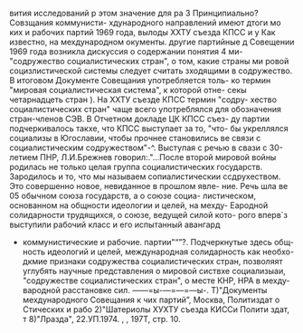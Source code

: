 вития исследований р этом
значение для ра 3
Принципиально? Совзщания коммунисти-
хдународного
направлений имеют дтоги мо
ких и рабочих партий 1969 года, вылоды ХХТУ съезда КПСС и
у Как известно, на мехдународном
окументы.
другие партийные д
Совещении 1969 года возникла дискуссия о содержании понятия
4 ми-
"содружество социалистических стран", о том, какие страны ми
ровой социзлистической системы следует считать зходящими в
содружество. В итоговом Документе Совещания употребляется толь-
ко термин "мировая социалистическая система", к которой отне-
секы четарнадцеть стран ). На ХХТУ съезде КПСС термин "содру-
хество социалистических стран" чаще всего употреблялся для
обозначения стран-членов СЭВ. В Отчетном докладе ЦК КПСС съез-
ду партии подчеркивалось такхе, что КПСС выступает за то, "что-
бы укреллялся социализы в Югославии, чтобы прочнее становились
ве связи с социалистическим содружеством"-^. Выступая с речью
в свази с 30-летием ПНР, Л.И.Брежнев говорил:."...После второй
мировой войны родилась не только целая группа социалистических
государств. Зародилось и то, что мы называем сопиалистическии
ссдрухеством. Это совершенно новое, невиданное в прошлом явле-
ние. Речь шла ве 05 обычном союза государств, а о союзе социа-
листическом, основанном на общности идеологии и целей, на мехду-
Еародной солидарности трудящихся, о союзе, ведущей силой кото-
рого вперв`з выступили рабочий класс и его испытанный авангард
- коммунистические и рабочие. партии"“”?. Подчеркнутые здесь общ-
ность идеологий и целей, международная солидарность как необхо-
дкмие признаки содружества социалистических стран, позволяят
углубять научные представления о мировой систвхе социализыаи,
"содружестве социалистических стран", о месте КНР, НРА в мехду-
вародной расстановке сил.
——=ы-—=—=—ы-.
Т)"Документы мехдународного Совещания к
чих партий”, Москва, Политиздат о Стических и рабо
2)"Шатериолы ХУХТУ съезда КИССи Полити
здат, т
8)"Лразда", 22.УП.1974. , , 197Т, стр. 10.

